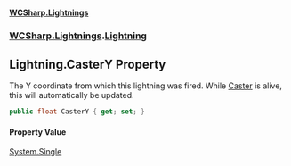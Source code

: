 #### [WCSharp.Lightnings](index.md 'index')
### [WCSharp.Lightnings](WCSharp.Lightnings.md 'WCSharp.Lightnings').[Lightning](WCSharp.Lightnings.Lightning.md 'WCSharp.Lightnings.Lightning')

## Lightning.CasterY Property

The Y coordinate from which this lightning was fired. While [Caster](WCSharp.Lightnings.Lightning.Caster.md 'WCSharp.Lightnings.Lightning.Caster') is alive, this will automatically be updated.

```csharp
public float CasterY { get; set; }
```

#### Property Value
[System.Single](https://docs.microsoft.com/en-us/dotnet/api/System.Single 'System.Single')